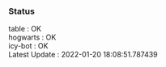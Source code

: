 ### Status


table : OK  
hogwarts : OK  
icy-bot : OK  
Latest Update : 2022-01-20 18:08:51.787439
